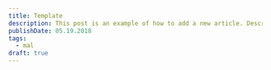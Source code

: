 ```yaml
---
title: Template
description: This post is an example of how to add a new article. Description 50-160 words
publishDate: 05.19.2018
tags:
  - mal
draft: true
---
```



